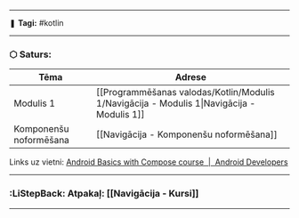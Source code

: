 ___

❚ **Tagi:** #kotlin

---
### ⬡ Saturs:

| Tēma                   | Adrese                                                                                     |
| ---------------------- | ------------------------------------------------------------------------------------------ |
| Modulis 1              | [[Programmēšanas valodas/Kotlin/Modulis 1/Navigācija - Modulis 1\|Navigācija - Modulis 1]] |
| Komponenšu noformēšana | [[Navigācija - Komponenšu noformēšana]]                                                    |

Links uz vietni: [Android Basics with Compose course  \|  Android Developers](https://developer.android.com/courses/android-basics-compose/course?authuser=1)

---
### :LiStepBack: Atpakaļ: [[Navigācija - Kursi]]

___